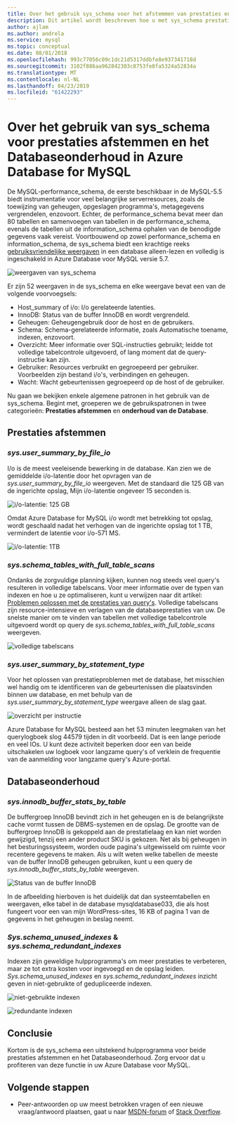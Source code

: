 ```yaml
---
title: Over het gebruik sys_schema voor het afstemmen van prestaties en onderhoud van de Database in Azure Database for MySQL
description: Dit artikel wordt beschreven hoe u met sys_schema prestatieproblemen vinden en onderhouden van de database in Azure Database voor MySQL.
author: ajlam
ms.author: andrela
ms.service: mysql
ms.topic: conceptual
ms.date: 08/01/2018
ms.openlocfilehash: 993c77056c09c1dc21d5317ddbfe8e937341718d
ms.sourcegitcommit: 3102f886aa962842303c8753fe8fa5324a52834a
ms.translationtype: MT
ms.contentlocale: nl-NL
ms.lasthandoff: 04/23/2019
ms.locfileid: "61422293"
---
```

# <a name="how-to-use-sysschema-for-performance-tuning-and-database-maintenance-in-azure-database-for-mysql"></a>Over het gebruik van sys_schema voor prestaties afstemmen en het Databaseonderhoud in Azure Database for MySQL

De MySQL-performance_schema, de eerste beschikbaar in de MySQL-5.5 biedt instrumentatie voor veel belangrijke serverresources, zoals de toewijzing van geheugen, opgeslagen programma's, metagegevens vergrendelen, enzovoort. Echter, de performance_schema bevat meer dan 80 tabellen en samenvoegen van tabellen in de performance_schema, evenals de tabellen uit de information_schema ophalen van de benodigde gegevens vaak vereist. Voortbouwend op zowel performance_schema en information_schema, de sys_schema biedt een krachtige reeks [gebruiksvriendelijke weergaven](https://dev.mysql.com/doc/refman/5.7/en/sys-schema-views.html) in een database alleen-lezen en volledig is ingeschakeld in Azure Database voor MySQL versie 5.7.

![weergaven van sys_schema](./media/howto-troubleshoot-sys-schema/sys-schema-views.png)

Er zijn 52 weergaven in de sys_schema en elke weergave bevat een van de volgende voorvoegsels:

- Host_summary of i/o: I/o gerelateerde latenties.
- InnoDB: Status van de buffer InnoDB en wordt vergrendeld.
- Geheugen: Geheugengebruik door de host en de gebruikers.
- Schema: Schema-gerelateerde informatie, zoals Automatische toename, indexen, enzovoort.
- Overzicht: Meer informatie over SQL-instructies gebruikt; leidde tot volledige tabelcontrole uitgevoerd, of lang moment dat de query-instructie kan zijn.
- Gebruiker: Resources verbruikt en gegroepeerd per gebruiker. Voorbeelden zijn bestand i/o's, verbindingen en geheugen.
- Wacht: Wacht gebeurtenissen gegroepeerd op de host of de gebruiker.

Nu gaan we bekijken enkele algemene patronen in het gebruik van de sys_schema. Begint met, groeperen we de gebruikspatronen in twee categorieën: **Prestaties afstemmen** en **onderhoud van de Database**.

## <a name="performance-tuning"></a>Prestaties afstemmen

### <a name="sysusersummarybyfileio"></a>*sys.user_summary_by_file_io*

I/o is de meest veeleisende bewerking in de database. Kan zien we de gemiddelde i/o-latentie door het opvragen van de *sys.user_summary_by_file_io* weergeven. Met de standaard die 125 GB van de ingerichte opslag, Mijn i/o-latentie ongeveer 15 seconden is.

![i/o-latentie: 125 GB](./media/howto-troubleshoot-sys-schema/io-latency-125GB.png)

Omdat Azure Database for MySQL i/o wordt met betrekking tot opslag, wordt geschaald nadat het verhogen van de ingerichte opslag tot 1 TB, vermindert de latentie voor i/o-571 MS.

![i/o-latentie: 1TB](./media/howto-troubleshoot-sys-schema/io-latency-1TB.png)

### <a name="sysschematableswithfulltablescans"></a>*sys.schema_tables_with_full_table_scans*

Ondanks de zorgvuldige planning kijken, kunnen nog steeds veel query's resulteren in volledige tabelscans. Voor meer informatie over de typen van indexen en hoe u ze optimaliseren, kunt u verwijzen naar dit artikel: [Problemen oplossen met de prestaties van query's](./howto-troubleshoot-query-performance.md). Volledige tabelscans zijn resource-intensieve en verlagen van de databaseprestaties van uw. De snelste manier om te vinden van tabellen met volledige tabelcontrole uitgevoerd wordt op query de *sys.schema_tables_with_full_table_scans* weergeven.

![volledige tabelscans](./media/howto-troubleshoot-sys-schema/full-table-scans.png)

### <a name="sysusersummarybystatementtype"></a>*sys.user_summary_by_statement_type*

Voor het oplossen van prestatieproblemen met de database, het misschien wel handig om te identificeren van de gebeurtenissen die plaatsvinden binnen uw database, en met behulp van de *sys.user_summary_by_statement_type* weergave alleen de slag gaat.

![overzicht per instructie](./media/howto-troubleshoot-sys-schema/summary-by-statement.png)

Azure Database for MySQL besteed aan het 53 minuten leegmaken van het querylogboek slog 44579 tijden in dit voorbeeld. Dat is een lange periode en veel IOs. U kunt deze activiteit beperken door een van beide uitschakelen uw logboek voor langzame query's of verklein de frequentie van de aanmelding voor langzame query's Azure-portal.

## <a name="database-maintenance"></a>Databaseonderhoud

### <a name="sysinnodbbufferstatsbytable"></a>*sys.innodb_buffer_stats_by_table*

De buffergroep InnoDB bevindt zich in het geheugen en is de belangrijkste cache vormt tussen de DBMS-systemen en de opslag. De grootte van de buffergroep InnoDB is gekoppeld aan de prestatielaag en kan niet worden gewijzigd, tenzij een ander product SKU is gekozen. Net als bij geheugen in het besturingssysteem, worden oude pagina's uitgewisseld om ruimte voor recentere gegevens te maken. Als u wilt weten welke tabellen de meeste van de buffer InnoDB geheugen gebruiken, kunt u een query de *sys.innodb_buffer_stats_by_table* weergeven.

![Status van de buffer InnoDB](./media/howto-troubleshoot-sys-schema/innodb-buffer-status.png)

In de afbeelding hierboven is het duidelijk dat dan systeemtabellen en weergaven, elke tabel in de database mysqldatabase033, die als host fungeert voor een van mijn WordPress-sites, 16 KB of pagina 1 van de gegevens in het geheugen in beslag neemt.

### <a name="sysschemaunusedindexes--sysschemaredundantindexes"></a>*Sys.schema_unused_indexes* & *sys.schema_redundant_indexes*

Indexen zijn geweldige hulpprogramma's om meer prestaties te verbeteren, maar ze tot extra kosten voor ingevoegd en de opslag leiden. *Sys.schema_unused_indexes* en *sys.schema_redundant_indexes* inzicht geven in niet-gebruikte of gedupliceerde indexen.

![niet-gebruikte indexen](./media/howto-troubleshoot-sys-schema/unused-indexes.png)

![redundante indexen](./media/howto-troubleshoot-sys-schema/redundant-indexes.png)

## <a name="conclusion"></a>Conclusie

Kortom is de sys_schema een uitstekend hulpprogramma voor beide prestaties afstemmen en het Databaseonderhoud. Zorg ervoor dat u profiteren van deze functie in uw Azure Database voor MySQL. 

## <a name="next-steps"></a>Volgende stappen
- Peer-antwoorden op uw meest betrokken vragen of een nieuwe vraag/antwoord plaatsen, gaat u naar [MSDN-forum](https://social.msdn.microsoft.com/forums/security/en-US/home?forum=AzureDatabaseforMySQL) of [Stack Overflow](https://stackoverflow.com/questions/tagged/azure-database-mysql).
